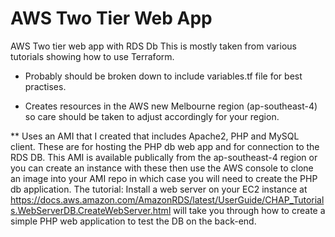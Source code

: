 # AWS Two Tier Web App
 AWS Two tier web app with RDS Db
This is mostly taken from various tutorials showing how to use Terraform.

- Probably should be broken down to include variables.tf file for best practises.

- Creates resources in the AWS new Melbourne region (ap-southeast-4) so care should be taken to adjust accordingly for your region.

** Uses an AMI that I created that includes Apache2, PHP and MySQL client. These are for hosting the PHP db web app and for connection to the RDS DB. This AMI is available publically from the ap-southeast-4 region or you can create an instance with these then use the AWS console to clone an image into your AMI repo in which case you will need to create the PHP db application. The tutorial: Install a web server on your EC2 instance at https://docs.aws.amazon.com/AmazonRDS/latest/UserGuide/CHAP_Tutorials.WebServerDB.CreateWebServer.html will take you through how to create a simple PHP web application to test the DB on the back-end.
